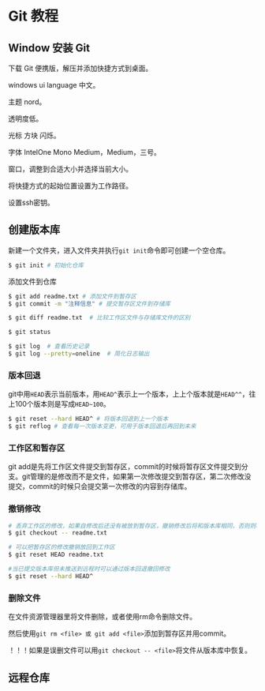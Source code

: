 # Git 教程

## Window 安装 Git

下载 Git 便携版，解压并添加快捷方式到桌面。

windows ui language 中文。

主题 nord。

透明度低。

光标 方块 闪烁。

字体 IntelOne Mono Medium，Medium，三号。

窗口，调整到合适大小并选择当前大小。

将快捷方式的起始位置设置为工作路径。

设置ssh密钥。

## 创建版本库

新建一个文件夹，进入文件夹并执行`git init`命令即可创建一个空仓库。

```sh
$ git init # 初始化仓库
```

添加文件到仓库

```sh
$ git add readme.txt # 添加文件到暂存区
$ git commit -m "注释信息" # 提交暂存区文件到存储库

$ git diff readme.txt  # 比较工作区文件与存储库文件的区别

$ git status

$ git log  # 查看历史记录
$ git log --pretty=oneline  # 简化日志输出
```

### 版本回退

git中用`HEAD`表示当前版本，用`HEAD^`表示上一个版本，上上个版本就是`HEAD^^`，往上100个版本则是写成`HEAD~100`。

```sh
$ git reset --hard HEAD^ # 将版本回退到上一个版本
$ git reflog # 查看每一次版本变更，可用于版本回退后再回到未来
```

### 工作区和暂存区

git add是先将工作区文件提交到暂存区，commit的时候将暂存区文件提交到分支。git管理的是修改而不是文件，如果第一次修改提交到暂存区，第二次修改没提交，commit的时候只会提交第一次修改的内容到存储库。

### 撤销修改

```sh
# 丢弃工作区的修改，如果自修改后还没有被放到暂存区，撤销修改后将和版本库相同，否则则和暂存区相同
$ git checkout -- readme.txt  

# 可以把暂存区的修改撤销放回到工作区
$ git reset HEAD readme.txt  

#当已提交版本库但未推送到远程时可以通过版本回退撤回修改
$ git reset --hard HEAD^
```

### 删除文件

在文件资源管理器里将文件删除，或者使用rm命令删除文件。

然后使用`git rm <file> 或 git add <file>`添加到暂存区并用commit。

！！！如果是误删文件可以用`git checkout -- <file>`将文件从版本库中恢复。

## 远程仓库











